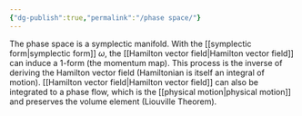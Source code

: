 ```yaml
---
{"dg-publish":true,"permalink":"/phase space/"}
---
```



The phase space is a symplectic manifold. With the [[symplectic form\|symplectic form]] $\omega$, the [[Hamilton vector field\|Hamilton vector field]] can induce a 1-form (the momentum map). This process is the inverse of deriving the Hamilton vector field (Hamiltonian is itself an integral of motion).
[[Hamilton vector field\|Hamilton vector field]] can also be integrated to a phase flow, which is the [[physical motion\|physical motion]] and preserves the volume element (Liouville Theorem).